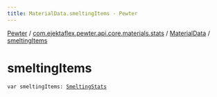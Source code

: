 ```yaml
---
title: MaterialData.smeltingItems - Pewter
---
```


[Pewter](../../index.html) / [com.ejektaflex.pewter.api.core.materials.stats](../index.html) / [MaterialData](index.html) / [smeltingItems](./smelting-items.html)

# smeltingItems

`var smeltingItems: `[`SmeltingStats`](../-smelting-stats/index.html)